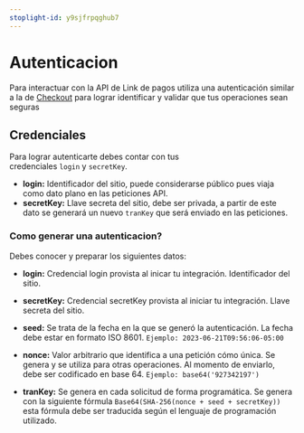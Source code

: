 ```yaml
---
stoplight-id: y9sjfrpqghub7
---
```


# Autenticacion

Para interactuar con la API de Link de pagos utiliza una autenticación similar a la de 
[Checkout](https://docs.placetopay.dev/checkout/authentication) para lograr identificar y validar que tus operaciones sean seguras 

## Credenciales

Para lograr autenticarte debes contar con tus credenciales `login` y `secretKey`.

- **login:** Identificador del sitio, puede considerarse público pues viaja como dato plano en las peticiones API.
- **secretKey:** Llave secreta del sitio, debe ser privada, a partir de este dato se generará un nuevo `tranKey` que será enviado en las peticiones.

### Como generar una autenticacion?

Debes conocer y preparar los siguientes datos:

- **login:** Credencial login provista al inicar tu integración. Identificador del sitio.

- **secretKey:** Credencial secretKey provista al iniciar tu integración. Llave secreta del sitio.

- **seed:** Se trata de la fecha en la que se generó la autenticación. La fecha debe estar en formato ISO 8601. `Ejemplo: 2023-06-21T09:56:06-05:00`

- **nonce:** Valor arbitrario que identifica a una petición cómo única. Se genera y se utiliza para otras operaciones. Al momento de enviarlo, debe ser codificado en base 64. `Ejemplo: base64('927342197')`

- **tranKey:** Se genera en cada solicitud de forma programática. Se genera con la siguiente fórmula `Base64(SHA-256(nonce + seed + secretKey))` esta fórmula debe ser traducida según el lenguaje de programación utilizado.